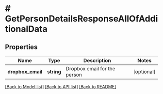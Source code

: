 # # GetPersonDetailsResponseAllOfAdditionalData

## Properties

Name | Type | Description | Notes
------------ | ------------- | ------------- | -------------
**dropbox_email** | **string** | Dropbox email for the person | [optional]

[[Back to Model list]](../README.md#documentation-for-models) [[Back to API list]](../README.md#documentation-for-api-endpoints) [[Back to README]](../README.md)

